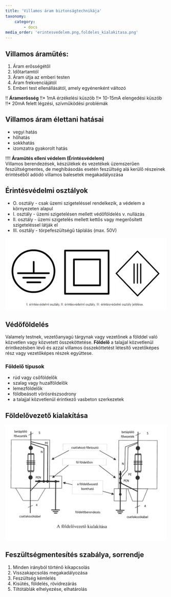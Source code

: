 ```yaml
---
title: 'Villamos áram biztonságtechnikája'
taxonomy:
    category:
        - docs
media_order: 'erintesvedelem.png,foldeles_kialakitasa.png'
---
```


## Villamos áramütés:
1. Áram erősségétől
2. Időtartamtól
3. Áram útja az emberi testen
4. Áram frekvenciájától
5. Emberi test ellenállásától, amely egyénenként változó

!! **Áramerősség**
!!* 1mA érzékelési küszöb
!!* 10-15mA elengedési küszöb
!!* 20mA felett légzési, szívműködési problémák

## Villamos áram élettani hatásai
* vegyi hatás
* hőhatás
* sokkhatás
* izomzatra gyakorolt hatás

!!!! **Áramütés elleni védelem (Érintésvédelem)** <br/>Villamos berendezések, készülékek és vezetékek üzemszerűen feszültségmentes, de meghibásodás esetén feszültség alá kerülő részeinek érintéséből adódó villamos balesetek megakadályozása

## Érintésvédelmi osztályok

* O. osztály - csak üzemi szigeteléssel rendelkezik, a védelem a környezeten alapul
* I. osztály - üzemi szigetelésen mellett védőföldelés v. nullázás
* II. osztály - üzemi szigetelés mellett kettős vagy megerősített szigeteléssel látják el
* III. osztály - törpefeszültségű táplálás (max. 50V)

![erintesvedelem](erintesvedelem.png "erintesvedelem")

## Védőföldelés
Valamely testnek, vezetőanyagú tárgynak vagy vezetőnek a földdel való közvetlen vagy közvetett összeköttetése.
**Földelő** a talajjal közvetlenül érintkezésben lévő és azzal villamos összeköttetést létesítő vezetőképes rész vagy vezetőképes részek együttese.

### Földelő típusok
* rúd vagy csőföldelők
* szalag vagy huzalföldelők
* lemezföldelők
* földbeásott vörösrészsodrony
* a talajjal közvetlenül érintkező vasbeton szerkezetek

## Földelővezető kialakítása
![foldeles_kialakitasa](foldeles_kialakitasa.png "foldeles_kialakitasa")

## Feszültségmentesítés szabálya, sorrendje
1. Minden irányból történő kikapcsolás
2. Visszakapcsolás megakadályozása
3. Feszültség kémlelés
4. Kisütés, földelés, rövidrezárás
5. Tiltótáblák elhelyezése, elhatárolás